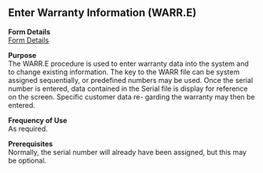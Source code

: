 ##  Enter Warranty Information (WARR.E)

<PageHeader />

**Form Details**  
[ Form Details ](WARR-E-1/README.md)   

**Purpose**  
The WARR.E procedure is used to enter warranty data into the system and to
change existing information. The key to the WARR file can be system assigned
sequentially, or predefined numbers may be used. Once the serial number is
entered, data contained in the Serial file is display for reference on the
screen. Specific customer data re- garding the warranty may then be entered.

**Frequency of Use**  
As required.

**Prerequisites**  
Normally, the serial number will already have been assigned, but this may be
optional.

<badge text= "Version 8.10.57" vertical="middle" />

<PageFooter />